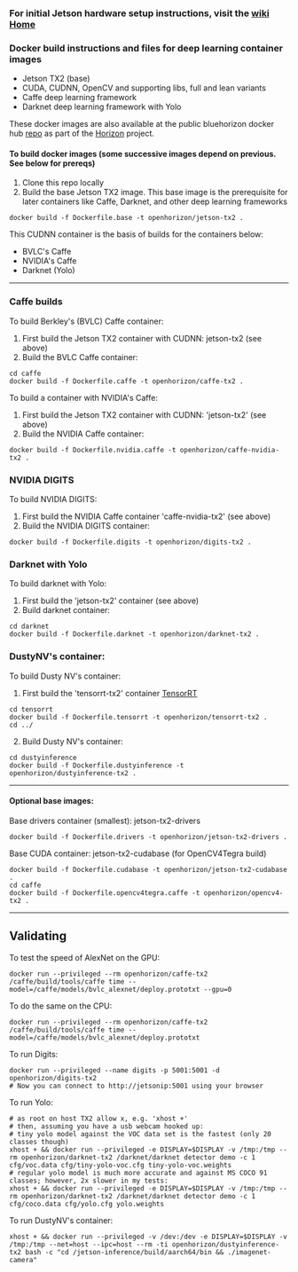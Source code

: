 ### For initial Jetson hardware setup instructions, visit the [wiki Home](https://github.com/open-horizon/cogwerx-jetson-tx2/wiki)

### Docker build instructions and files for deep learning container images
* Jetson TX2 (base)
* CUDA, CUDNN, OpenCV and supporting libs, full and lean variants
* Caffe deep learning framework
* Darknet deep learning framework with Yolo

These docker images are also available at the public bluehorizon docker hub [repo](https://hub.docker.com/u/openhorizon/) as part of the [Horizon](https://bluehorizon.network) project.


#### To build docker images (some successive images depend on previous. See below for prereqs)

1. Clone this repo locally
2. Build the base Jetson TX2 image. This base image is the prerequisite for later containers like Caffe, Darknet, and other deep learning frameworks
```
docker build -f Dockerfile.base -t openhorizon/jetson-tx2 .
```

This CUDNN container is the basis of builds for the containers below:
* BVLC's Caffe
* NVIDIA's Caffe
* Darknet (Yolo)

-----------------------------------------

### Caffe builds
To build Berkley's (BVLC) Caffe container:
1. First build the Jetson TX2 container with CUDNN: jetson-tx2 (see above)
2. Build the BVLC Caffe container:
```
cd caffe
docker build -f Dockerfile.caffe -t openhorizon/caffe-tx2 .
```

To build a container with NVIDIA's Caffe: 
1. First build the Jetson TX2 container with CUDNN: 'jetson-tx2' (see above)
2. Build the NVIDIA Caffe container:
```
docker build -f Dockerfile.nvidia.caffe -t openhorizon/caffe-nvidia-tx2 .
```

### NVIDIA DIGITS
To build NVIDIA DIGITS:
1. First build the NVIDIA Caffe container 'caffe-nvidia-tx2' (see above)
2. Build the NVIDIA DIGITS container:
```
docker build -f Dockerfile.digits -t openhorizon/digits-tx2 .
```

### Darknet with Yolo
To build darknet with Yolo:
1. First build the 'jetson-tx2' container (see above)
2. Build darknet container:
```
cd darknet
docker build -f Dockerfile.darknet -t openhorizon/darknet-tx2 .
```

### DustyNV's container:
To build Dusty NV's container:
1. First build the 'tensorrt-tx2' container [TensorRT](https://developer.nvidia.com/tensorrt)
```
cd tensorrt
docker build -f Dockerfile.tensorrt -t openhorizon/tensorrt-tx2 .
cd ../
```

2. Build Dusty NV's container:
```
cd dustyinference
docker build -f Dockerfile.dustyinference -t openhorizon/dustyinference-tx2 .
```


------------------------------------------------
#### Optional base images:
Base drivers container (smallest): jetson-tx2-drivers
```
docker build -f Dockerfile.drivers -t openhorizon/jetson-tx2-drivers .
```

Base CUDA container: jetson-tx2-cudabase (for OpenCV4Tegra build)
```
docker build -f Dockerfile.cudabase -t openhorizon/jetson-tx2-cudabase .
cd caffe
docker build -f Dockerfile.opencv4tegra.caffe -t openhorizon/opencv4-tx2 .
```

-------------------------------------------------
## Validating
To test the speed of AlexNet on the GPU:
```
docker run --privileged --rm openhorizon/caffe-tx2 /caffe/build/tools/caffe time --model=/caffe/models/bvlc_alexnet/deploy.prototxt --gpu=0
```
To do the same on the CPU:
```
docker run --privileged --rm openhorizon/caffe-tx2 /caffe/build/tools/caffe time --model=/caffe/models/bvlc_alexnet/deploy.prototxt
```

To run Digits:
```
docker run --privileged --name digits -p 5001:5001 -d openhorizon/digits-tx2
# Now you can connect to http://jetsonip:5001 using your browser 
```

To run Yolo:
```
# as root on host TX2 allow x, e.g. 'xhost +'
# then, assuming you have a usb webcam hooked up:
# tiny yolo model against the VOC data set is the fastest (only 20 classes though)
xhost + && docker run --privileged -e DISPLAY=$DISPLAY -v /tmp:/tmp --rm openhorizon/darknet-tx2 /darknet/darknet detector demo -c 1 cfg/voc.data cfg/tiny-yolo-voc.cfg tiny-yolo-voc.weights
# regular yolo model is much more accurate and against MS COCO 91 classes; however, 2x slower in my tests:
xhost + && docker run --privileged -e DISPLAY=$DISPLAY -v /tmp:/tmp --rm openhorizon/darknet-tx2 /darknet/darknet detector demo -c 1 cfg/coco.data cfg/yolo.cfg yolo.weights
```

To run DustyNV's container:
```
xhost + && docker run --privileged -v /dev:/dev -e DISPLAY=$DISPLAY -v /tmp:/tmp --net=host --ipc=host --rm -ti openhorizon/dustyinference-tx2 bash -c "cd /jetson-inference/build/aarch64/bin && ./imagenet-camera"
```
